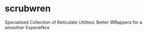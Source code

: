 # scrubwren
Specialized Collection of Reticulate Utilities: Better WRappers for a smoother ExperieNce
